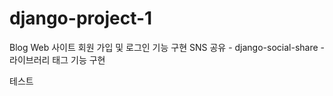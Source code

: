 # django-project-1

Blog Web 사이트 
회원 가입 및 로그인 기능 구현
SNS 공유 - django-social-share  - 라이브러리 
태그 기능 구현

테스트
